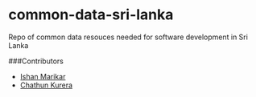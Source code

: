 # common-data-sri-lanka
Repo of common data resouces needed for software development in Sri Lanka


###Contributors
*   [Ishan Marikar](https://github.com/ishan-marikar)
*   [Chathun Kurera](https://github.com/ChathunKurera)
